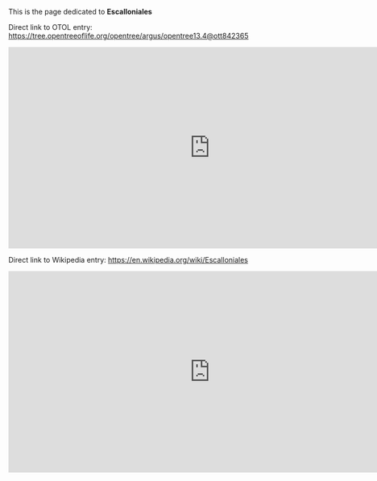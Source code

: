 This is the page dedicated to **Escalloniales**


Direct link to OTOL entry: https://tree.opentreeoflife.org/opentree/argus/opentree13.4@ott842365



<html>
    <body>
    <iframe src="https://tree.opentreeoflife.org/opentree/argus/opentree13.4@ott842365"
    width="800" height="400" frameborder="0" allowfullscreen> </iframe>
    </body>
</html>
    


Direct link to Wikipedia entry: https://en.wikipedia.org/wiki/Escalloniales



<html>
    <body>
    <iframe src="https://en.wikipedia.org/wiki/Escalloniales"
    width="800" height="400" frameborder="0" allowfullscreen> </iframe>
    </body>
</html>
    
